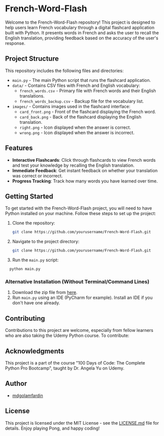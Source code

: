 # French-Word-Flash

Welcome to the French-Word-Flash repository! This project is designed to help users learn French vocabulary through a digital flashcard application built with Python. It presents words in French and asks the user to recall the English translation, providing feedback based on the accuracy of the user's response.

## Project Structure

This repository includes the following files and directories:

- `main.py` - The main Python script that runs the flashcard application.
- `data/` - Contains CSV files with French and English vocabulary:
  - `french_words.csv` - Primary file with French words and their English translations.
  - `french_words_backup.csv` - Backup file for the vocabulary list.
- `images/` - Contains images used in the flashcard interface:
  - `card_front.png` - Front of the flashcard displaying the French word.
  - `card_back.png` - Back of the flashcard displaying the English translation.
  - `right.png` - Icon displayed when the answer is correct.
  - `wrong.png` - Icon displayed when the answer is incorrect.

## Features

- **Interactive Flashcards**: Click through flashcards to view French words and test your knowledge by recalling the English translation.
- **Immediate Feedback**: Get instant feedback on whether your translation was correct or incorrect.
- **Progress Tracking**: Track how many words you have learned over time.

## Getting Started

To get started with the French-Word-Flash project, you will need to have Python installed on your machine. Follow these steps to set up the project:

1. Clone the repository:
   ```bash
   git clone https://github.com/yourusername/French-Word-Flash.git
   ```
2. Navigate to the project directory:
   ```bash
   git clone https://github.com/yourusername/French-Word-Flash.git
   ```
3. Run the `main.py` script:
  ```bash
    python main.py
  ```

### Alternative Installation (Without Terminal/Command Lines)
1. Download the zip file from [here](https://github.com/mdgolamfardin/French-Word-Flash).
2. Run `main.py` using an IDE (PyCharm for example). Install an IDE if you don't have one already.

## Contributing
Contributions to this project are welcome, especially from fellow learners who are also taking the Udemy Python course. To contribute:

## Acknowledgments
This project is a part of the course "100 Days of Code: The Complete Python Pro Bootcamp", taught by Dr. Angela Yu on Udemy.

## Author
- [mdgolamfardin](https://github.com/mdgolamfardin)
## License

This project is licensed under the MIT License - see the [LICENSE.md](LICENSE.md) file for details.
Enjoy playing Pong, and happy coding!